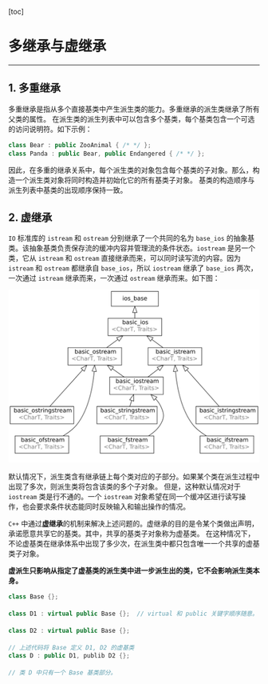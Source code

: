 [toc]

# 多继承与虚继承

---------------

## 1. 多重继承

多重继承是指从多个直接基类中产生派生类的能力。多重继承的派生类继承了所有父类的属性。
在派生类的派生列表中可以包含多个基类，每个基类包含一个可选的访问说明符。如下示例：

```cpp
class Bear : public ZooAnimal { /* */ };
class Panda : public Bear, public Endangered { /* */ };

```

因此，在多重的继承关系中，每个派生类的对象包含每个基类的子对象。那么，构造一个派生类对象将同时构造并初始化它的所有基类子对象。
基类的构造顺序与派生列表中基类的出现顺序保持一致。

## 2. 虚继承

`IO` 标准库的 `istream` 和 `ostream` 分别继承了一个共同的名为 `base_ios` 的抽象基类。该抽象基类负责保存流的缓冲内容并管理流的条件状态。`iostream` 是另一个类，它从 `istream` 和 `ostream` 直接继承而来，可以同时读写流的内容。因为 `istream` 和 `ostream` 都继承自 `base_ios`，所以 `iostream` 继承了 `base_ios` 两次，一次通过 `istream` 继承而来，一次通过 `ostream` 继承而来。如下图：

![](.\pics\std-io-complete-inheritance.svg)

默认情况下，派生类含有继承链上每个类对应的子部分。如果某个类在派生过程中出现了多次，则派生类将包含该类的多个子对象。
但是，这种默认情况对于 `iostream` 类是行不通的。一个 `iostream` 对象希望在同一个缓冲区进行读写操作，也会要求条件状态能同时反映输入和输出操作的情况。

`C++` 中通过**虚继承**的机制来解决上述问题的。虚继承的目的是令某个类做出声明，承诺愿意共享它的基类。其中，共享的基类子对象称为虚基类。
在这种情况下，不论虚基类在继承体系中出现了多少次，在派生类中都只包含唯一一个共享的虚基类子对象。

**虚派生只影响从指定了虚基类的派生类中进一步派生出的类，它不会影响派生类本身。**

```cpp
class Base {};

class D1 : virtual public Base {};	// virtual 和 public 关键字顺序随意。

class D2 : virtual public Base {};

// 上述代码将 Base 定义 D1, D2 的虚基类
class D : public D1, publib D2 {};

// 类 D 中只有一个 Base 基类部分。 
```

